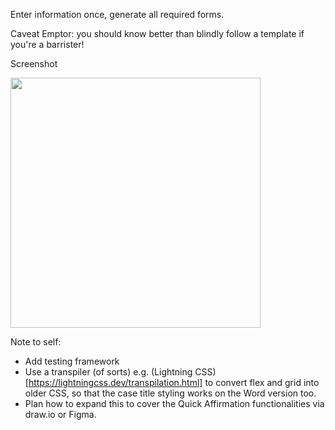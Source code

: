 Enter information once, generate all required forms.

Caveat Emptor: you should know better than blindly follow a template if you're a barrister!

Screenshot

<img src="https://github.com/3willows/barAdmission/assets/111284156/c9eec796-26e1-41d8-a1ef-939f58959fc9" width="400" />

Note to self:

- Add testing framework
- Use a transpiler (of sorts) e.g. (Lightning CSS)[https://lightningcss.dev/transpilation.html] to convert flex and grid into older CSS, so that the case title styling works on the Word version too.
- Plan how to expand this to cover the Quick Affirmation functionalities via draw.io or Figma.

